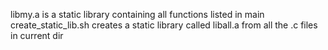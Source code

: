 libmy.a is a static library containing all functions listed in main
create_static_lib.sh creates a static library called liball.a from all the .c files in current dir
